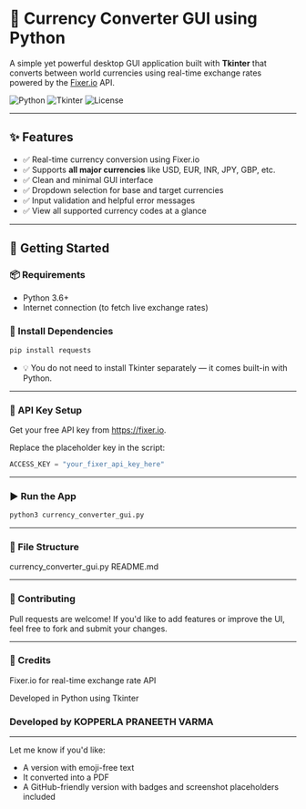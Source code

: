 # 💱 Currency Converter GUI using Python

A simple yet powerful desktop GUI application built with **Tkinter** that converts between world currencies using real-time exchange rates powered by the [Fixer.io](https://fixer.io) API.

![Python](https://img.shields.io/badge/python-3.x-blue.svg)
![Tkinter](https://img.shields.io/badge/gui-tkinter-yellow)
![License](https://img.shields.io/badge/license-MIT-green)

---

## ✨ Features

- ✅ Real-time currency conversion using Fixer.io
- ✅ Supports **all major currencies** like USD, EUR, INR, JPY, GBP, etc.
- ✅ Clean and minimal GUI interface
- ✅ Dropdown selection for base and target currencies
- ✅ Input validation and helpful error messages
- ✅ View all supported currency codes at a glance

---

## 🚀 Getting Started

### 📦 Requirements

- Python 3.6+
- Internet connection (to fetch live exchange rates)

### 🧰 Install Dependencies

```bash
pip install requests
```
- 💡 You do not need to install Tkinter separately — it comes built-in with Python.

---

### 🔑 API Key Setup
Get your free API key from https://fixer.io.

Replace the placeholder key in the script:
```python
ACCESS_KEY = "your_fixer_api_key_here"
```

---

### ▶️ Run the App
```bash
python3 currency_converter_gui.py
```

---

### 💼 File Structure
currency_converter_gui.py
README.md

---

### 🤝 Contributing
Pull requests are welcome! If you'd like to add features or improve the UI, feel free to fork and submit your changes.

---

### 🧠 Credits
Fixer.io for real-time exchange rate API

Developed in Python using Tkinter
### Developed by KOPPERLA PRANEETH VARMA

---

Let me know if you'd like:
- A version with emoji-free text
- It converted into a PDF
- A GitHub-friendly version with badges and screenshot placeholders included
